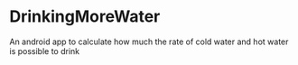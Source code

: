 # DrinkingMoreWater
An android app to calculate how much the rate of cold water and hot water is possible to drink
